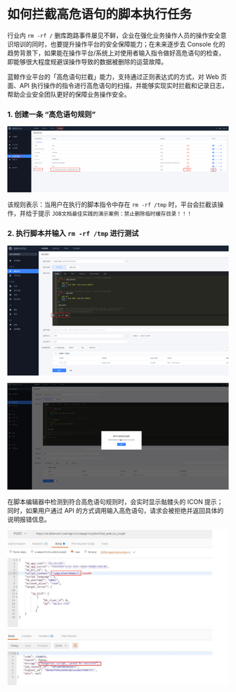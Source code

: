# 如何拦截高危语句的脚本执行任务

行业内 `rm -rf /` 删库跑路事件屡见不鲜，企业在强化业务操作人员的操作安全意识培训的同时，也要提升操作平台的安全保障能力；在未来逐步去 Console 化的趋势背景下，如果能在操作平台/系统上对使用者输入指令做好高危语句的检查，即能够很大程度规避误操作导致的数据被删除的运营故障。

蓝鲸作业平台的「高危语句拦截」能力，支持通过正则表达式的方式，对 Web 页面、API 执行操作的指令进行高危语句的扫描，并能够实现实时拦截和记录日志，帮助企业安全团队更好的保障业务操作安全。

### 1. 创建一条 “高危语句规则”

![image-20221010144409689](media\image-20221010144409689.png)

该规则表示：当用户在执行的脚本指令中存在 `rm -rf /tmp` 时，平台会拦截该操作，并给于提示 `JOB文档最佳实践的演示案例：禁止删除临时缓存目录！！！`

### 2. 执行脚本并输入 `rm -rf /tmp` 进行测试

![image-20221010144652842](media\image-20221010144652842.png)

![image-20221010144738431](media\image-20221010144738431.png)



在脚本编辑器中检测到符合高危语句规则时，会实时显示骷髅头的 ICON 提示；同时，如果用户通过 API 的方式调用输入高危语句，请求会被拒绝并返回具体的说明报错信息。

![image-20221010151711668](media\image-20221010151711668.png)